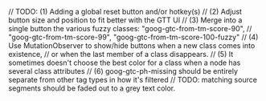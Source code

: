// TODO: (1) Adding a global reset button and/or hotkey(s)
//       (2) Adjust button size and position to fit better with the GTT UI
//       (3) Merge into a single button the various fuzzy classes: "goog-gtc-from-tm-score-90",
//           "goog-gtc-from-tm-score-99", "goog-gtc-from-tm-score-100-fuzzy"
//       (4) Use MutationObserver to show/hide buttons when a new class comes into existence,
//           or when the last member of a class disappears.
//		 (5) It sometimes doesn't choose the best color for a class when a node has several class attributes
//		 (6) goog-gtc-ph-missing should be entirely separate from other tag types in how it's filtered
// TODO: matching source segments should be faded out to a grey text color.